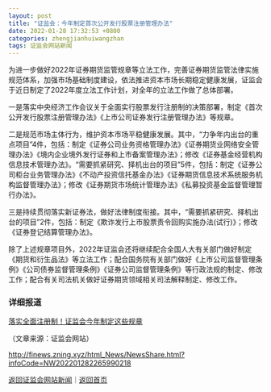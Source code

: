 ```yaml
---
layout: post
title: "证监会：今年制定首次公开发行股票注册管理办法"
date: 2022-01-28 17:32:53 +0800
categories: zhengjianhuiwangzhan
tags: 证监会网站新闻
---
```

<p>为进一步做好2022年证券期货监管规章等立法工作，完善证券期货监管法律实施规范体系，加强市场基础制度建设，依法推进资本市场长期稳定健康发展，证监会于近日制定了2022年度立法工作计划，对全年的立法工作做了总体部署。</p><p>一是落实中央经济工作会议关于全面实行股票发行注册制的决策部署，制定《首次公开发行股票注册管理办法》《上市公司证券发行注册管理办法》等规章。</p><p>二是规范市场主体行为，维护资本市场平稳健康发展。其中，“力争年内出台的重点项目”4件，包括：制定《证券公司业务资格管理办法》《证券期货业网络安全管理办法》《境内企业境外发行证券和上市备案管理办法》；修改《证券基金经营机构信息技术管理办法》。“需要抓紧研究、择机出台的项目”5件，包括：制定《证券公司柜台业务管理办法》《不动产投资信托基金办法》《证券期货信息技术系统服务机构监督管理办法》；修改《证券期货市场统计管理办法》《私募投资基金监督管理暂行办法》。</p><p>三是持续贯彻落实新证券法，做好法律制度衔接。其中，“需要抓紧研究、择机出台的项目”2件，包括：制定《欺诈发行上市股票责令回购实施办法(试行)》；修改《证券登记结算管理办法》。</p><p>除了上述规章项目外，2022年证监会还将继续配合全国人大有关部门做好制定《期货和衍生品法》等立法工作；配合国务院有关部门做好《上市公司监督管理条例》《公司债券监督管理条例》《证券公司监督管理条例》等行政法规的制定、修改工作；配合有关司法机关做好证券期货领域相关司法解释制定、修改工作。</p><h3 class="emh3">详细报道</h3><p><a href="https://finance.eastmoney.com/a/202201282266044165.html">落实全面注册制！证监会今年制定这些规章</a></p><p class="em_media">（文章来源：证监会网站）</p>

<http://finews.zning.xyz/html_News/NewsShare.html?infoCode=NW202201282265990218>

[返回证监会网站新闻](//finews.withounder.com/category/zhengjianhuiwangzhan.html)｜[返回首页](//finews.withounder.com/)